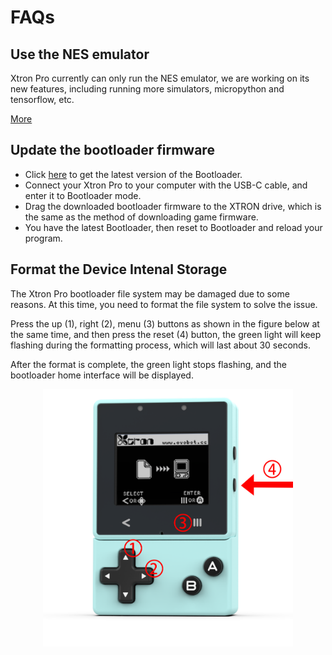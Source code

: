 # FAQs

## Use the NES emulator

Xtron Pro currently can only run the NES emulator, we are working on its new features, including running more simulators, micropython and tensorflow, etc.

[More](https://www.ovobot.cc/en/weblog/2021/02/22/nes-emulator-xtron-pro/)

## Update the bootloader firmware

- Click [here](https://www.ovobot.cc/en/product/detail/xtron-pro/info/#downloads) to get the latest version of the Bootloader.
- Connect your Xtron Pro to your computer with the USB-C cable, and enter it to Bootloader mode.
- Drag the downloaded bootloader firmware to the XTRON drive, which is the same as the method of downloading game firmware.
- You have the latest Bootloader, then reset to Bootloader and reload your program.

## Format the Device Intenal Storage

The Xtron Pro bootloader file system may be damaged due to some reasons. At this time, you need to format the file system to solve the issue.

Press the up (1), right (2), menu (3) buttons as shown in the figure below at the same time, and then press the reset (4) button, the green light will keep flashing during the formatting process, which will last about 30 seconds.

After the format is complete, the green light stops flashing, and the bootloader home interface will be displayed.

<p align="center">
<img src="_static/xtron-pro-format.png" alt="" width="400"/>
</p>
